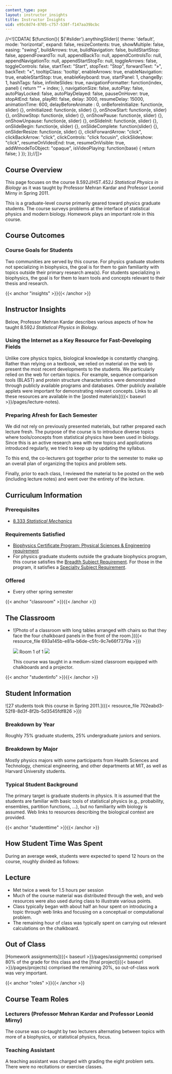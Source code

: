 ```yaml
---
content_type: page
layout: instructor_insights
title: Instructor Insights
uid: e95c8d74-8705-c757-538f-f147aa39bcbc
---
```


//<!\[CDATA\[ $(function(){ $('#slider').anythingSlider({ theme: 'default', mode: 'horizontal', expand: false, resizeContents: true, showMultiple: false, easing: "swing", buildArrows: true, buildNavigation: false, buildStartStop: false, appendFowardTo: null, appendBackTo: null, appendControlsTo: null, appendNavigationTo: null, appendStartStopTo: null, toggleArrows: false, toggleControls: false, startText: "Start", stopText: "Stop", forwardText: "&raquo;", backText: "&laquo;", tooltipClass: 'tooltip', enableArrows: true, enableNavigation: true, enableStartStop: true, enableKeyboard: true, startPanel: 1, changeBy: 1, hashTags: false, infiniteSlides: true, navigationFormatter: function(index, panel) { return "" + index; }, navigationSize: false, autoPlay: false, autoPlayLocked: false, autoPlayDelayed: false, pauseOnHover: true, stopAtEnd: false, playRtl: false, delay: 3000, resumeDelay: 15000, animationTime: 600, delayBeforeAnimate : 0, onBeforeInitialize: function(e, slider) {}, onInitialized: function(e, slider) {}, onShowStart: function(e, slider) {}, onShowStop: function(e, slider) {}, onShowPause: function(e, slider) {}, onShowUnpause: function(e, slider) {}, onSlideInit: function(e, slider) {}, onSlideBegin: function(e, slider) {}, onSlideComplete: function(slider) {}, onSliderResize: function(e, slider) {}, clickForwardArrow: "click", clickBackArrow: "click", clickControls: "click focusin", clickSlideshow: "click", resumeOnVideoEnd: true, resumeOnVisible: true, addWmodeToObject: "opaque", isVideoPlaying: function(base) { return false; } }); });//\]\]>

Course Overview
---------------

This page focuses on the course 8.592J/HST.452J _Statistical Physics in Biology_ as it was taught by Professor Mehran Kardar and Professor Leonid Mirny in Spring 2011.

This is a graduate-level course primarily geared toward physics graduate students. The course surveys problems at the interface of statistical physics and modern biology. Homework plays an important role in this course.

Course Outcomes
---------------

### Course Goals for Students

Two communities are served by this course. For physics graduate students not specializing in biophysics, the goal is for them to gain familiarity with topics outside their primary research area(s). For students specializing in biophysics, the goal is for them to learn tools and concepts relevant to their thesis and research.

{{< anchor "insights" >}}{{< /anchor >}}

Instructor Insights
-------------------

Below, Professor Mehran Kardar describes various aspects of how he taught 8.592J _Statistical Physics in Biology._

### Using the Internet as a Key Resource for Fast-Developing Fields

Unlike core physics topics, biological knowledge is constantly changing. Rather than relying on a textbook, we relied on material on the web to present the most recent developments to the students. We particularly relied on the web for certain topics. For example, sequence comparison tools (BLAST) and protein structure characteristics were demonstrated through publicly available programs and databases. Other publicly available applets were important for demonstrating relevant concepts. Links to all these resources are available in the [posted materials]({{< baseurl >}}/pages/lecture-notes).

### Preparing Afresh for Each Semester

We did not rely on previously presented materials, but rather prepared each lecture fresh. The purpose of the course is to introduce diverse topics where tools/concepts from statistical physics have been used in biology. Since this is an active research area with new topics and applications introduced regularly, we tried to keep up by updating the syllabus.

To this end, the co-lecturers got together prior to the semester to make up an overall plan of organizing the topics and problem sets.

Finally, prior to each class, I reviewed the material to be posted on the web (including lecture notes) and went over the entirety of the lecture.

Curriculum Information
----------------------

### Prerequisites

*   [8.333 _Statistical Mechanics_](/courses/8-333-statistical-mechanics-i-statistical-mechanics-of-particles-fall-2013/)

### Requirements Satisfied

*   [Biophysics Certificate Program: Physical Sciences & Engineering requirement](http://biophysics.mit.edu/MIT_Biophysics/Certificate_Program.html)
*   For physics graduate students outside the graduate biophysics program, this course satisfies the [Breadth Subject Requirement](http://web.mit.edu/physics/current/graduate/doctoral.html#breadth). For those in the program, it satisfies a [Specialty Subject Requirement](http://web.mit.edu/physics/current/graduate/doctoral.html#specialty).

### Offered

*   Every other spring semester

{{< anchor "classroom" >}}{{< /anchor >}}

The Classroom
-------------

*   ![Photo of a classroom with long tables arranged with chairs so that they face the four chalkboard panels in the front of the room.]({{< resource_file 693a145b-e81a-b6de-c5fc-9c7e66f7379a >}})
    
    ![](/images/educator/classroom_prev_dim.png) Room 1 of 1 ![](/images/educator/classroom_next_dim.png)
    
      
    
    This course was taught in a medium-sized classroom equipped with chalkboards and a projector.
    

{{< anchor "studentinfo" >}}{{< /anchor >}}

Student Information
-------------------

![27 students took this course in Spring 2011.]({{< resource_file 702eabd3-52f8-8d3f-8f2b-5d3545fdf826 >}})

### Breakdown by Year

Roughly 75% graduate students, 25% undergraduate juniors and seniors.

### Breakdown by Major

Mostly physics majors with some participants from Health Sciences and Technology, chemical engineering, and other departments at MIT, as well as Harvard University students.

### Typical Student Background

The primary target is graduate students in physics. It is assumed that the students are familiar with basic tools of statistical physics (e.g., probability, ensembles, partition functions, ...), but no familiarity with biology is assumed. Web links to resources describing the biological context are provided.

{{< anchor "studenttime" >}}{{< /anchor >}}

How Student Time Was Spent
--------------------------

During an average week, students were expected to spend 12 hours on the course, roughly divided as follows:

Lecture
-------

*   Met twice a week for 1.5 hours per session
*   Much of the course material was distributed through the web, and web resources were also used during class to illustrate various points.
*   Class typically began with about half an hour spent on introducing a topic through web links and focusing on a conceptual or computational problem.
*   The remaining hour of class was typically spent on carrying out relevant calculations on the chalkboard.

Out of Class
------------

[Homework assignments]({{< baseurl >}}/pages/assignments) comprised 80% of the grade for this class and the [final project]({{< baseurl >}}/pages/projects) comprised the remaining 20%, so out-of-class work was very important.

{{< anchor "roles" >}}{{< /anchor >}}

Course Team Roles
-----------------

### Lecturers (Professor Mehran Kardar and Professor Leonid Mirny)

The course was co-taught by two lecturers alternating between topics with more of a biophysics, or statistical physics, focus.

### Teaching Assistant

A teaching assistant was charged with grading the eight problem sets. There were no recitations or exercise classes.